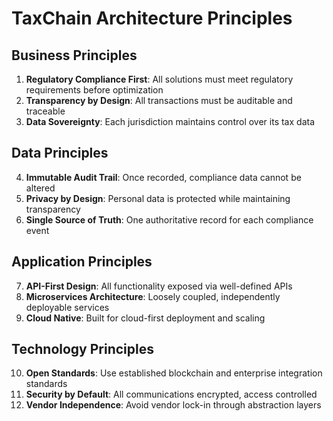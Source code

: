 # TaxChain Architecture Principles

## Business Principles
1. **Regulatory Compliance First**: All solutions must meet regulatory requirements before optimization
2. **Transparency by Design**: All transactions must be auditable and traceable
3. **Data Sovereignty**: Each jurisdiction maintains control over its tax data

## Data Principles
4. **Immutable Audit Trail**: Once recorded, compliance data cannot be altered
5. **Privacy by Design**: Personal data is protected while maintaining transparency
6. **Single Source of Truth**: One authoritative record for each compliance event

## Application Principles
7. **API-First Design**: All functionality exposed via well-defined APIs
8. **Microservices Architecture**: Loosely coupled, independently deployable services
9. **Cloud Native**: Built for cloud-first deployment and scaling

## Technology Principles
10. **Open Standards**: Use established blockchain and enterprise integration standards
11. **Security by Default**: All communications encrypted, access controlled
12. **Vendor Independence**: Avoid vendor lock-in through abstraction layers
